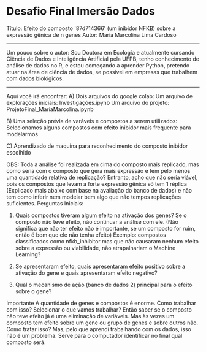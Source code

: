 
# Desafio Final Imersão Dados

Título: Efeito do composto '87d714366' (um inibidor NFKB) sobre a expressão gênica de n genes
Autor: Maria Marcolina Lima Cardoso

_____________________________________________________________________________________________________________________________________
Um pouco sobre o autor:
Sou Doutora em Ecologia e atualmente cursando Ciência de Dados e Inteligência Artificial pela UFPB, tenho conhecimento de análise de dados no R, e estou começando a aprender Python, pretendo atuar na área de ciência de dados, se possível em empresas que trabalhem com dados biológicos.
_____________________________________________________________________________________________________________________________________


Aqui você irá encontrar:
A) Dois arquivos do google colab: 
      Um arquivo de explorações iniciais: Investigações.ipynb
      Um arquivo do projeto: ProjetoFinal_MariaMarcolina.ipynb
      
B) Uma seleção prévia de varáveis e compostos a serem utilizados: Selecionamos alguns compostos com efeito inibidor mais frequente para modelarmos

C) Aprendizado de maquina para reconhecimento do composto inibidor escolhido



OBS: Toda a análise foi realizada em cima do composto mais replicado, mas como seria com o composto que gera mais expressão e tem pelo menos uma quantidade relativa de replicação? Entranto, acho que não seria viável, pois os compostos que levam a forte expressão gênica só tem 1 réplica (Explicado mais abaixo com base na avaliação do banco de dados) e não tem como inferir nem modelar bem algo que não tempos replicações suficientes.
Perguntas Iniciais:

1) Quais compostos tiveram algum efeito na ativação dos genes? Se o composto não teve efeito, não continuar a análise com ele. (Não significa que não ter efeito não é importante, se um composto for ruim, então é bom que ele não tenha efeito) Exemplo: compostos classificados como nfkb_inhibitor mas que não causaram nenhum efeito sobre a expressão ou viabilidade, não atrapalhariam o Machine Learning?

2) Se apresentaram efeito, quais apresentaram efeito positivo sobre a ativação do gene e quais apresentaram efeito negativo?

3) Qual o mecanismo de ação (banco de dados 2) principal para o efeito sobre o gene?

Importante A quantidade de genes e compostos é enorme. Como trabalhar com isso? Selecionar o que vamos trabalhar? Então saber se o composto não teve efeito já é uma eliminação de variáveis. Mas às vezes um composto tem efeito sobre um gene ou grupo de genes e sobre outros não. Como tratar isso? Mas, pelo que aprendi trabalhando com os dados, isso não é um problema. Serve para o computador identificar no final qual composto será.

